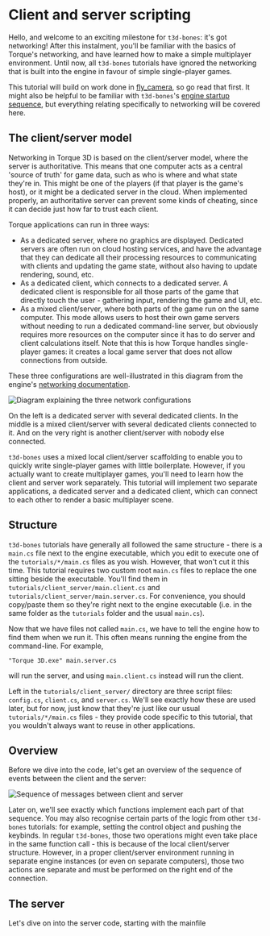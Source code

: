 # Client and server scripting

Hello, and welcome to an exciting milestone for `t3d-bones`: it's got networking!
After this instalment, you'll be familiar with the basics of Torque's networking, and have learned how to make a simple multiplayer environment.
Until now, all `t3d-bones` tutorials have ignored the networking that is built into the engine in favour of simple single-player games.

This tutorial will build on work done in [fly_camera](../fly_camera), so go read that first.
It might also be helpful to be familiar with `t3d-bones`'s [engine startup sequence](../the_main_file), but everything relating specifically to networking will be covered here.

## The client/server model

Networking in Torque 3D is based on the client/server model, where the server is authoritative.
This means that one computer acts as a central 'source of truth' for game data, such as who is where and what state they're in.
This might be one of the players (if that player is the game's host), or it might be a dedicated server in the cloud.
When implemented properly, an authoritative server can prevent some kinds of cheating, since it can decide just how far to trust each client.

Torque applications can run in three ways:

 * As a dedicated server, where no graphics are displayed.
   Dedicated servers are often run on cloud hosting services, and have the advantage that they can dedicate all their processing resources to communicating with clients and updating the game state, without also having to update rendering, sound, etc.
 * As a dedicated client, which connects to a dedicated server.
   A dedicated client is responsible for all those parts of the game that directly touch the user - gathering input, rendering the game and UI, etc.
 * As a mixed client/server, where both parts of the game run on the same computer.
   This mode allows users to host their own game servers without needing to run a dedicated command-line server, but obviously requires more resources on the computer since it has to do server and client calculations itself.
   Note that this is how Torque handles single-player games: it creates a local game server that does not allow connections from outside.

These three configurations are well-illustrated in this diagram from the engine's [networking documentation](http://docs.garagegames.com/torque-3d/reference/group__Networking.html#_details).

 ![Diagram explaining the three network configurations](http://docs.garagegames.com/torque-3d/reference/images/networkingServerTypes.png)

On the left is a dedicated server with several dedicated clients.
In the middle is a mixed client/server with several dedicated clients connected to it.
And on the very right is another client/server with nobody else connected.

`t3d-bones` uses a mixed local client/server scaffolding to enable you to quickly write single-player games with little boilerplate.
However, if you actually want to create multiplayer games, you'll need to learn how the client and server work separately.
This tutorial will implement two separate applications, a dedicated server and a dedicated client, which can connect to each other to render a basic multiplayer scene.

## Structure

`t3d-bones` tutorials have generally all followed the same structure - there is a `main.cs` file next to the engine executable, which you edit to execute one of the `tutorials/*/main.cs` files as you wish.
However, that won't cut it this time.
This tutorial requires two custom root `main.cs` files to replace the one sitting beside the executable.
You'll find them in `tutorials/client_server/main.client.cs` and `tutorials/client_server/main.server.cs`.
For convenience, you should copy/paste them so they're right next to the engine executable (i.e. in the same folder as the `tutorials` folder and the usual `main.cs`).

Now that we have files not called `main.cs`, we have to tell the engine how to find them when we run it.
This often means running the engine from the command-line.
For example,

    "Torque 3D.exe" main.server.cs

will run the server, and using `main.client.cs` instead will run the client.

Left in the `tutorials/client_server/` directory are three script files: `config.cs`, `client.cs`, and `server.cs`.
We'll see exactly how these are used later, but for now, just know that they're just like our usual `tutorials/*/main.cs` files - they provide code specific to this tutorial, that you wouldn't always want to reuse in other applications.

## Overview

Before we dive into the code, let's get an overview of the sequence of events between the client and the server:

![Sequence of messages between client and server](https://cloud.githubusercontent.com/assets/904269/4244078/27eee11e-3a1a-11e4-9c68-c0f539122e42.png)

[//]: # (http://bramp.github.io/js-sequence-diagrams/)
[//]: # (Note over Server: Listen for connections)
[//]: # (Note over Client: Connect to server IP)
[//]: # (Client->Server: connection request)
[//]: # (Note over Server: allow connection)
[//]: # (Server->Client: welcome!)
[//]: # (Note over Client: push loading UI)
[//]: # (Server->Client: transmit datablocks)
[//]: # (Note over Server: create camera, set\nclient's control object)
[//]: # (Server->Client: transmit ghost objects)
[//]: # (Note over Client: push game UI and keybinds)
[//]: # (Client-->>Server: input updates)
[//]: # (Server-->>Client: ghost updates)
[//]: # (Note right of Server: etcetera)

Later on, we'll see exactly which functions implement each part of that sequence.
You may also recognise certain parts of the logic from other `t3d-bones` tutorials: for example, setting the control object and pushing the keybinds.
In regular `t3d-bones`, those two operations might even take place in the same function call - this is because of the local client/server structure.
However, in a proper client/server environment running in separate engine instances (or even on separate computers), those two actions are separate and must be performed on the right end of the connection.

## The server

Let's dive on into the server code, starting with the mainfile
